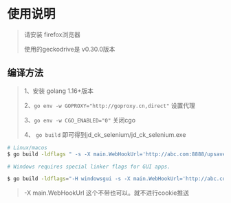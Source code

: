 # 使用说明

> 请安装 firefox浏览器
> 
> 使用的geckodrive是 v0.30.0版本
> 

## 编译方法
> 1、安装 golang 1.16+版本
> 
> 2、`go env -w GOPROXY="http://goproxy.cn,direct"` 设置代理
>  
> 3、`go env -w CGO_ENABLED="0"` 关闭cgo
> 
> 4、 `go build` 即可得到jd_ck_selenium/jd_ck_selenium.exe 
>

```bash
# Linux/macos
$ go build -ldflags " -s -X main.WebHookUrl='http://abc.com:8888/upsave'" -o jd_ck_selenium && ./jd_ck_selenium

# Windows requires special linker flags for GUI apps.

$ go build -ldflags="-H windowsgui -s -X main.WebHookUrl='http://abc.com:8888/upsave'" -o jd_ck_selenium.exe
```
> -X main.WebHookUrl 这个不带也可以。就不进行cookie推送
